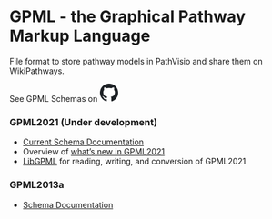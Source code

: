 # GPML - the Graphical Pathway Markup Language

File format to store pathway models in PathVisio and share them on WikiPathways.

See GPML Schemas on  <a href="https://github.com/PathVisio/GPML/"><img src="github_icon.png" height="32" width="32" ></a>



### GPML2021 (Under development)
* [Current Schema Documentation](https://pathvisio.github.io/documentation/GPML2021-doc.html)
* Overview of [what’s new in GPML2021](https://pathvisio.github.io/documentation/Whats-New-GPML2021.html)
* [LibGPML](https://github.com/PathVisio/libGPML) for reading, writing, and conversion of GPML2021


### GPML2013a
* [Schema Documentation](https://pathvisio.github.io/documentation/GPML2013a-doc.html)
